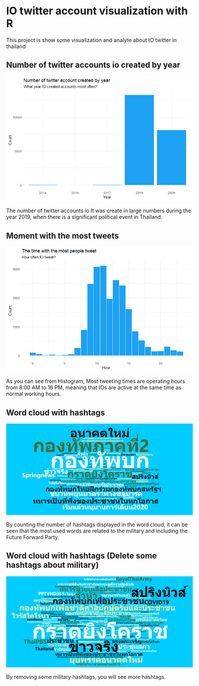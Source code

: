 # IO twitter account visualization with R
This project is show some visualization and analyte about IO twitter in thailand 

## Number of twitter accounts io created by year
![](plot/Rplot-numberOfAccount.png)

The number of twitter accounts io It was create in large numbers during the year 2019, when there is a significant political event in Thailand.

## Moment with the most tweets
![](plot/Rplot-TimeWithMostPeopleTweet.png)

As you can see from Histogram, Most tweeting times are operating hours from 8:00 AM to 16 PM, meaning that IOs are active at the same time as normal working hours.

## Word cloud with hashtags
![](plot/Rplot-wordcloud-hashtags.png)

By counting the number of hashtags displayed in the word cloud, it can be seen that the most used words are related to the military and including the Future Forward Party.

## Word cloud with hashtags (Delete some hashtags about military)
![](plot/Rplot-wordcloud-hashtags2.png)

By removing some military hashtags, you will see more hashtags.
